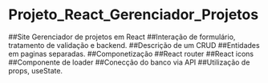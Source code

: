 # Projeto_React_Gerenciador_Projetos
##Site Gerenciador de projetos em React
##Interação de formulário, tratamento de validação e backend.
##Descrição de um CRUD
##Entidades em paginas separadas.
##Componetização
##React router
##React icons
##Componente de loader
##Conecção do banco via API
##Utilização de props, useState.
